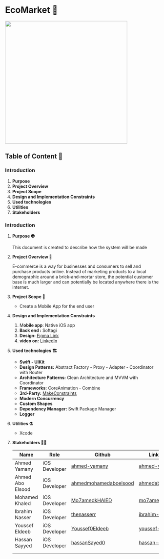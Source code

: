 # EcoMarket 🎉


<img src="https://github.com/ahmed-yamany/EcoMarket/assets/58072774/f8c39051-385a-4b07-ad7a-8b7cda3d275e" width="400">

## Table of Content 🧱

### Introduction

1.  **Purpose**
2. **Project Overview**
3. **Project Scope**
4. **Design and Implementation Constraints**
5. **Used technologies**
6. **Utilities**
7. **Stakeholders**

### Introduction

1. **Purpose 👽️**
    
    This document is created to describe how the system will be made
    
2. **Project Overview 👔**
    
    E-commerce is a way for businesses and consumers to sell and purchase products online.
    Instead of marketing products to a local demographic around a brick-and-mortar store, the
    potential customer base is much larger and can potentially be located anywhere there is the
    internet.
    
3. **Project Scope 🧐**
    - Create a Mobile App for the end user
4. **Design and Implementation Constraints**
    1. M**obile app**:  Native iOS app
    2. **Back end :** Softagi
    3. **Design:** [Figma Link](https://www.figma.com/file/pnH7xjoW29PYJjfJF5dkJW/FS---ecommerce-mobile-app-UI-kit?type=design&node-id=193-2&mode=design&t=j6i6GUxsmYLJFUk0-0)
    4. **video on:** [LinkedIn](https://www.linkedin.com/feed/update/urn:li:activity:7178824026956460032/)

5. **Used technologies 🏗️**
    - **Swift - UIKit**
    - **Design Patterns:** Abstract Factory - Proxy - Adapter - Coordinator with Router
    - **Architecture Patterns:** Clean Architecture and MVVM with Coordinator
    - **Frameworks:**  CoreAnimation - Combine
    - **3rd-Party:** [MakeConstraints](https://github.com/ahmed-yamany/MakeConstraints)
    - **Modern Concurrency**
    - **Custom Shapes**
    - **Dependency Manager:** Swift Package Manager
    - **Logger**
6. **Utilities ⚗️**
    - Xcode
7. **Stakeholders 🧑‍💻**
    
    
    | Name | Role | Github | Linkedin |
    | --- | --- | --- | --- |
    | Ahmed Yamany | iOS Developer | [ahmed-yamany](http://www.github.com/ahmed-yamany) | [ahmed-yamany](https://www.linkedin.com/in/ahmed-yamany/) |
    | Ahmed Abo Elsood | iOS Developer | [ahmedmohamedaboelsood](https://github.com/ahmedmohamedaboelsood) | [ahmedaboelsood](https://www.linkedin.com/in/ahmedaboelsood/)  |
    | Mohamed Khaled | iOS Developer | [Mo7amedkHAlED](https://github.com/Mo7amedkHAlED) | [mo7amedk7aled](https://www.linkedin.com/in/mo7amedk7aled/) |
    | Ibrahim Nasser | iOS Developer | [thenasserr](https://github.com/thenasserr) | [ibrahim-nasser](https://www.linkedin.com/in/ibrahim-nasser-8868a7154/) |
    | Youssef Eldeeb | iOS Developer | [Youssef0Eldeeb](https://github.com/Youssef0Eldeeb) | [youssef-eldeeb](https://www.linkedin.com/in/youssef-eldeeb/) |
    | Hassan Sayyed | iOS Developer | [hassanSayed0](https://github.com/hassanSayed0) | [hassan-sayed](https://www.linkedin.com/in/hassan-sayed-7644b41b5/) |
    |  |  |  |  |
    |  |  |  |  |

   
